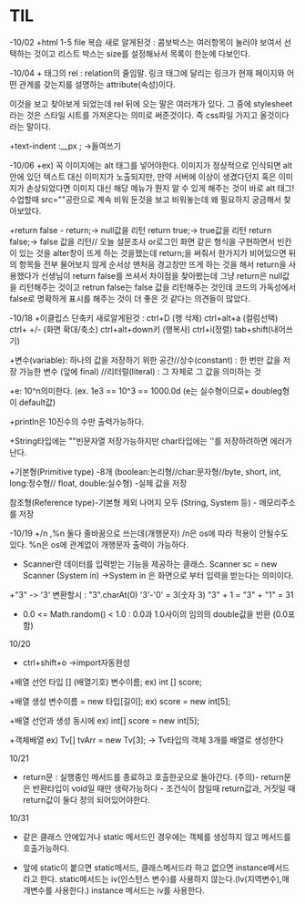 # TIL

-10/02
+html 1-5 file 복습 새로 알게된것 : 콤보박스는 여러항목이 눌러야 보여서 선택하는 것이고 리스트 박스는 size를 설정해놔서 목록이 한눈에 다보인다.

-10/04 
+<link> 태그의 rel : relation의 줄임말. 링크 태그에 달리는 링크가 현재 페이지와 어떤 관계를 갖는지를 설명하는 attribute(속성)이다.
<link rel="stylesheet" type="text/css" href="css1.css"> 이것을 보고 찾아보게 되었는데 rel 뒤에 오는 말은 여러개가 있다. 그 중에 stylesheet라는 것은 스타일 시트를 가져온다는 의미로 써준것이다. 즉 css파일 가지고 올것이다 라는 말이다.

+text-indent :__px ; ->들여쓰기

-10/06
+ex)<img alt="" src="../images/image001.jpg">
꼭 이미지에는 alt 태그를 넣어야한다. 이미지가 정상적으로 인식되면 alt 안에 있던 텍스트 대신 이미지가 노출되지만, 만약 서버에 이상이 생겼다던지 혹은 이미지가 손상되었다면 이미지 대신 해당 메뉴가 뭔지 알 수 있게 해주는 것이 바로 alt 태그!
수업할때 src=""공란으로 계속 비워 둔것을 보고 비워놓는데 왜 필요하지 궁금해서 찾아보았다.

+return false - return;-> null값을 리턴  return true;-> true값을 리턴  return false;-> false 값을 리턴//
오늘 설문조사 or로그인 화면 같은 형식을 구현하면서 빈칸이 있는 것을 alter창이 뜨게 하는 것을했는데 return;을 써줘서 한가지가 비어있으면 뒤의 항목들 전부 물어보지 않게 순서상 맨처음 경고창만 뜨게 하는 것을 해서 return을 사용했다가 선생님이 return false를 쓰셔서 차이점을 찾아봤는데 그냥 return은 null값을 리턴해주는 것이고 retrun false는 false 값을 리턴해주는 것인데 
코드의 가독성에서 false로 명확하게 표시를 해주는 것이 더 좋은 것 같다는 의견들이 많았다.

-10/18
+이클립스 단축키 새로알게된것 : ctrl+D (행 삭제) ctrl+alt+a (컬럼선택) ctrl+ +/- (화면 확대/축소) ctrl+alt+down키 (행복사) ctrl+i(정렬) tab+shift(내어쓰기)

+변수(variable): 하나의 값을 저장하기 위한 공간//상수(constant) : 한 번만 값을 저장 가능한 변수 (앞에 final) //리터럴(literal) : 그 자체로 그 값을 의미하는 것

+e: 10^n의미한다. (ex. 1e3 == 10^3 == 1000.0d (e는 실수형이므로+ doubleg형이 default값)

+println은 10진수의 수만 출력가능하다.

+String타입에는 ""빈문자열 저장가능하지만  char타입에는 ''를 저장하려하면 에러가 난다.

+기본형(Primitive type) -8개 (boolean:논리형//char:문자형//byte, short, int, long:정수형//
float, double:실수형) -실제 값을 저장

참조형(Reference type)-기본형 제외 나머지 모두 (String, System 등) - 메모리주소를 저장

-10/19
+/n ,%n 둘다 줄바꿈으로 쓰는데(개행문자) /n은 os에 따라 적용이 안될수도 있다. %n은 os에 관계없이 개행문자 출력이 가능하다.

+ Scanner란 데이터를 입력받는 기능을 제공하는 클래스.
Scanner sc = new Scanner (System in) ->System in 은 화면으로 부터 입력을 받는다는 의미이다.

+"3" -> '3' 변환할시 : "3".charAt(0)
 '3'-'0' = 3(숫자 3)
 "3" + 1 = "3" + "1" = 31
 
+ 0.0 <= Math.random() < 1.0 : 0.0과 1.0사이의 임의의 double값을 반환 (0.0포함)

10/20
+ ctrl+shift+o ->import자동완성

+배열 선언
타입 [] (배열기호)  변수이름; ex) int [] score;

+배열 생성
변수이름 = new 타입[길이]; ex) score = new int[5]; 

+배열 선언과 생성 동시에
ex) int[] score = new int[5];

+객체배열
ex) Tv[] tvArr = new Tv[3]; -> Tv타입의 객체 3개를 배열로 생성한다

10/21
+ return문 : 실행중인 메서드를 종료하고 호출한곳으로 돌아간다.
 (주의)- return문은 반환타입이 void일 때만 생략가능하다
       - 조건식이 참일때 return값과, 거짓일 때 return값이 둘다 정의 되어있어야한다.
       
10/31
+ 같은 클래스 안에있거나 static 메서드인 경우에는 객체를 생성하지 않고 메서드를 호출가능하다.

+ 앞에 static이 붙으면 static메서드, 클래스메서드라 하고 없으면 instance메서드라고 한다.
  static메서드는 iv(인스턴스 변수)를 사용하지 않는다.(lv(지역변수),매개변수를 사용한다.)  instance 메서드는 iv를 사용한다.
